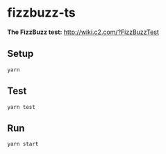 # fizzbuzz-ts

**The FizzBuzz test:** http://wiki.c2.com/?FizzBuzzTest

## Setup

```
yarn
```

## Test

```
yarn test
```

## Run

```
yarn start
```
